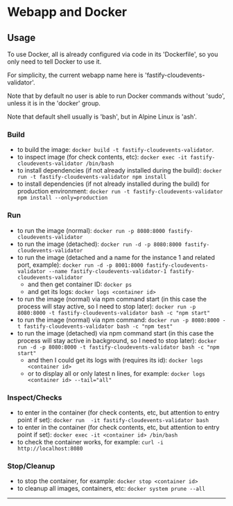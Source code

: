 # Webapp and Docker

## Usage

To use Docker, all is already configured via code in its 'Dockerfile', so you only need to tell Docker to use it.

For simplicity, the current webapp name here is 'fastify-cloudevents-validator'.

Note that by default no user is able to run Docker commands without 'sudo', unless it is in the 'docker' group.

Note that default shell usually is 'bash', but in Alpine Linux is 'ash'.


### Build

- to build the image: `docker build -t fastify-cloudevents-validator`.
- to inspect image (for check contents, etc): `docker exec -it fastify-cloudevents-validator /bin/bash`
- to install dependencies (if not already installed during the build): `docker run -t fastify-cloudevents-validator npm install`
- to install dependencies (if not already installed during the build) for production environment: `docker run -t fastify-cloudevents-validator npm install --only=production`

### Run

- to run   the image (normal):   `docker run -p 8080:8000 fastify-cloudevents-validator`
- to run   the image (detached): `docker run -d -p 8080:8000 fastify-cloudevents-validator`
- to run   the image (detached and a name for the instance 1 and related port, example): `docker run -d -p 8001:8000 fastify-cloudevents-validator --name fastify-cloudevents-validator-1 fastify-cloudevents-validator`
  - and then get container ID: `docker ps`
  - and get its logs:          `docker logs <container id>`
- to run   the image (normal) via npm command start (in this case the process will stay active, so I need to stop later): `docker run -p 8080:8000 -t fastify-cloudevents-validator bash -c "npm start"`
- to run   the image (normal) via npm command: `docker run -p 8080:8000 -t fastify-cloudevents-validator bash -c "npm test"`
- to run   the image (detached) via npm command start (in this case the process will stay active in background, so I need to stop later): `docker run -d -p 8080:8000 -t fastify-cloudevents-validator bash -c "npm start"`
  - and then I could get its logs with (requires its id): `docker logs <container id>`
  - or to display all or only latest n lines, for example: `docker logs <container id> --tail="all"`

### Inspect/Checks

- to enter in the container (for check contents, etc, but attention to entry point if set): `docker run  -it fastify-cloudevents-validator bash`
- to enter in the container (for check contents, etc, but attention to entry point if set): `docker exec -it <container id> /bin/bash`
- to check the container works, for example: `curl -i http://localhost:8080`

### Stop/Cleanup

- to stop  the container, for example: `docker stop <container id>`
- to cleanup all images, containers, etc: `docker system prune --all`

----
